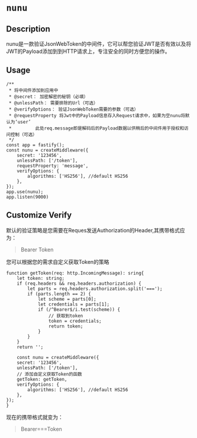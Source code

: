 # `nunu`

## Description
nunu是一款验证JsonWebToken的中间件，它可以帮您验证JWT是否有效以及将JWT的Payload添加到到HTTP请求上，专注安全的同时方便您的操作。
## Usage

```
/**
 * 将中间件添加到应用中
 * @secret： 加密解密的秘钥（必填）
 * @unlessPath： 需要排除的Url（可选）
 * @verifyOptions： 验证JsonWebToken需要的参数（可选）
 * @requestProperty 将Jwt中的Payload信息存入Request请求中，如果为空nunu将默认为‘user’
 *         此处req.message即是解码后的Payload数据以供稍后的中间件用于授权和访问控制（可选）
 */
const app = fastify();
const nunu = createMiddleware({
    secret: '123456',
    unlessPath: ['/token'],
    requestProperty: 'message',
    verifyOptions: {
        algorithms: ['HS256'], //default HS256
    },
});
app.use(nunu);
app.listen(9000)
```
## Customize Verify
默认的验证策略是您需要在Reques发送Authorization的Header,其携带格式应为：
> Bearer Token

您可以根据您的需求自定义获取Token的策略
```
function getToken(req: http.IncomingMessage): sring{
    let token: string;
    if (req.headers && req.headers.authorization) {
        let parts = req.headers.authorization.split('===');
        if (parts.length == 2) {
            let scheme = parts[0];
            let credentials = parts[1];
            if (/^Bearer$/i.test(scheme)) {
                // 获取到token
                token = credentials;
                return token;
            }
        }
    }
    return '';

    const nunu = createMiddleware({
    secret: '123456',
    unlessPath: ['/token'],
    // 添加自定义获取Token的函数
    getToken: getToken,
    verifyOptions: {
        algorithms: ['HS256'], //default HS256
    },
});
}
```
现在的携带格式就变为：
> Bearer===Token
